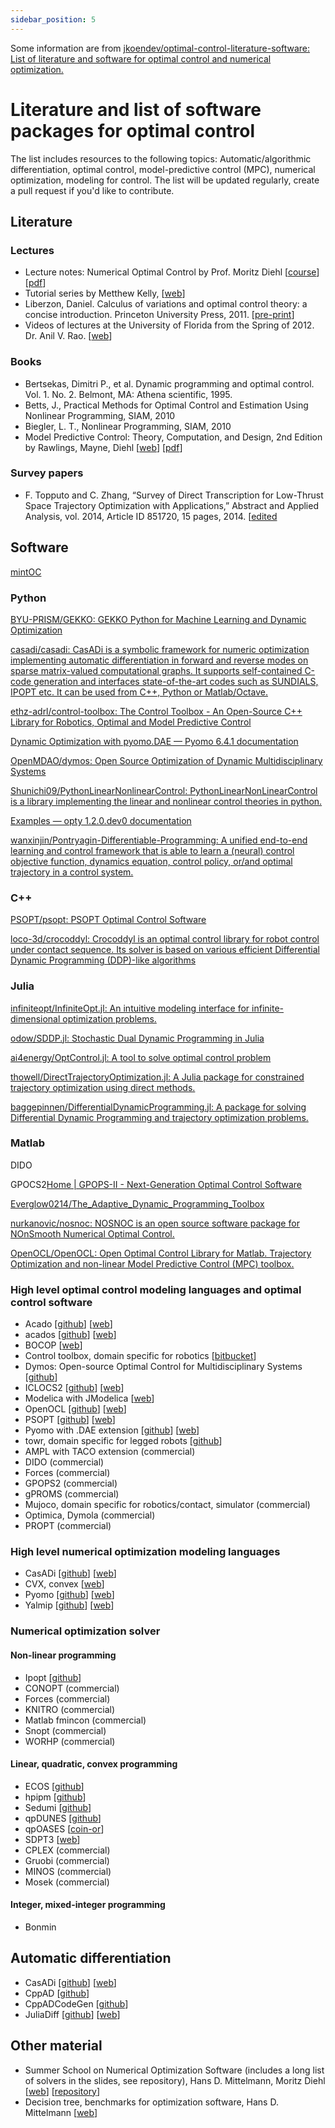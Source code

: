 ```yaml
---
sidebar_position: 5
---
```



Some information are from [jkoendev/optimal-control-literature-software: List of literature and software for optimal control and numerical optimization.](https://github.com/jkoendev/optimal-control-literature-software)

# Literature and list of software packages for optimal control

The list includes resources to the following topics: Automatic/algorithmic differentiation, optimal control, model-predictive control (MPC), numerical optimization, modeling for control.  The list will be updated regularly, create a pull request if you'd like to contribute.

## Literature

### Lectures

* Lecture notes: Numerical Optimal Control by Prof. Moritz Diehl [[course](https://www.syscop.de/teaching/ss2017/numerical-optimal-control)] [[pdf](https://www.syscop.de/files/2017ss/NOC/script/book-NOCSE.pdf)]
* Tutorial series by Metthew Kelly, [[web](http://www.matthewpeterkelly.com/tutorials/index.html)]
* Liberzon, Daniel. Calculus of variations and optimal control theory: a concise introduction. Princeton University Press, 2011. [[pre-print](http://liberzon.csl.illinois.edu/teaching/cvoc.pdf)]
* Videos of lectures at the University of Florida from the Spring of 2012. Dr. Anil V. Rao. [[web](http://www.anilvrao.com/Optimal-Control-Videos.html)]

### Books

* Bertsekas, Dimitri P., et al. Dynamic programming and optimal control. Vol. 1. No. 2. Belmont, MA: Athena scientific, 1995.
* Betts, J., Practical Methods for Optimal Control and Estimation Using Nonlinear Programming, SIAM, 2010
* Biegler, L. T., Nonlinear Programming, SIAM, 2010
* Model Predictive Control: Theory, Computation, and Design, 2nd Edition by Rawlings, Mayne, Diehl [[web](https://sites.engineering.ucsb.edu/~jbraw/mpc/)] [[pdf](https://sites.engineering.ucsb.edu/~jbraw/mpc/MPC-book-2nd-edition-2nd-printing.pdf)]

### Survey papers

* F. Topputo and C. Zhang, “Survey of Direct Transcription for Low-Thrust Space Trajectory Optimization with Applications,” Abstract and Applied Analysis, vol. 2014, Article ID 851720, 15 pages, 2014. [[edited](https://www.hindawi.com/journals/aaa/2014/851720/)

## Software
[mintOC](https://mintoc.de/index.php/Main_Page)
### Python

[BYU-PRISM/GEKKO: GEKKO Python for Machine Learning and Dynamic Optimization](https://github.com/BYU-PRISM/GEKKO)


[casadi/casadi: CasADi is a symbolic framework for numeric optimization implementing automatic differentiation in forward and reverse modes on sparse matrix-valued computational graphs. It supports self-contained C-code generation and interfaces state-of-the-art codes such as SUNDIALS, IPOPT etc. It can be used from C++, Python or Matlab/Octave.](https://github.com/casadi/casadi)

[ethz-adrl/control-toolbox: The Control Toolbox - An Open-Source C++ Library for Robotics, Optimal and Model Predictive Control](https://github.com/ethz-adrl/control-toolbox)

[Dynamic Optimization with pyomo.DAE — Pyomo 6.4.1 documentation](https://pyomo.readthedocs.io/en/stable/modeling_extensions/dae.html?highlight=optimal%20control)

[OpenMDAO/dymos: Open Source Optimization of Dynamic Multidisciplinary Systems](https://github.com/OpenMDAO/dymos)

[Shunichi09/PythonLinearNonlinearControl: PythonLinearNonLinearControl is a library implementing the linear and nonlinear control theories in python.](https://github.com/Shunichi09/PythonLinearNonlinearControl)

[Examples — opty 1.2.0.dev0 documentation](https://opty.readthedocs.io/en/latest/examples.html)


[wanxinjin/Pontryagin-Differentiable-Programming: A unified end-to-end learning and control framework that is able to learn a (neural) control objective function, dynamics equation, control policy, or/and optimal trajectory in a control system.](https://github.com/wanxinjin/Pontryagin-Differentiable-Programming)


### C++
[PSOPT/psopt: PSOPT Optimal Control Software](https://github.com/PSOPT/psopt)

[loco-3d/crocoddyl: Crocoddyl is an optimal control library for robot control under contact sequence. Its solver is based on various efficient Differential Dynamic Programming (DDP)-like algorithms](https://github.com/loco-3d/crocoddyl)
### Julia
[infiniteopt/InfiniteOpt.jl: An intuitive modeling interface for infinite-dimensional optimization problems.](https://github.com/infiniteopt/InfiniteOpt.jl)

[odow/SDDP.jl: Stochastic Dual Dynamic Programming in Julia](https://github.com/odow/SDDP.jl)

[ai4energy/OptControl.jl: A tool to solve optimal control problem](https://github.com/ai4energy/OptControl.jl)

[thowell/DirectTrajectoryOptimization.jl: A Julia package for constrained trajectory optimization using direct methods.](https://github.com/thowell/DirectTrajectoryOptimization.jl)

[baggepinnen/DifferentialDynamicProgramming.jl: A package for solving Differential Dynamic Programming and trajectory optimization problems.](https://github.com/baggepinnen/DifferentialDynamicProgramming.jl)

### Matlab
DIDO

GPOCS2[Home | GPOPS-II - Next-Generation Optimal Control Software](https://www.gpops2.com/)

[Everglow0214/The_Adaptive_Dynamic_Programming_Toolbox](https://github.com/Everglow0214/The_Adaptive_Dynamic_Programming_Toolbox)

[nurkanovic/nosnoc: NOSNOC is an open source software package for NOnSmooth Numerical Optimal Control.](https://github.com/nurkanovic/nosnoc)

[OpenOCL/OpenOCL: Open Optimal Control Library for Matlab. Trajectory Optimization and non-linear Model Predictive Control (MPC) toolbox.](https://github.com/OpenOCL/OpenOCL)
### High level optimal control modeling languages and optimal control software

* Acado [[github](https://github.com/acado/acado)] [[web](http://acado.github.io/)]
* acados [[github](https://github.com/acados/acados)] [[web](http://acados.org/)]
* BOCOP [[web](https://www.bocop.org/)]
* Control toolbox, domain specific for robotics [[bitbucket](https://bitbucket.org/adrlab/ct/wiki/Home)]
* Dymos: Open-source Optimal Control for Multidisciplinary Systems [[github](https://github.com/OpenMDAO/dymos)]
* ICLOCS2 [[github](https://github.com/ImperialCollegeLondon/ICLOCS/)] [[web](http://www.ee.ic.ac.uk/ICLOCS/)]
* Modelica with JModelica [[web](https://jmodelica.org/)]
* OpenOCL [[github](https://github.com/OpenOCL/OpenOCL)] [[web](https://openocl.org/)]
* PSOPT [[github](https://github.com/PSOPT/psopt)] [[web](http://www.psopt.org/)]
* Pyomo with .DAE extension [[github](https://github.com/Pyomo/pyomo)] [[web](http://www.pyomo.org/)]
* towr, domain specific for legged robots [[github](https://github.com/ethz-adrl/towr)]
* AMPL with TACO extension (commercial)
* DIDO (commercial)
* Forces (commercial)
* GPOPS2 (commercial)
* gPROMS (commercial)
* Mujoco, domain specific for robotics/contact, simulator (commercial)
* Optimica, Dymola (commercial)
* PROPT (commercial)

### High level numerical optimization modeling languages

* CasADi [[github](https://github.com/casadi/casadi)] [[web](https://web.casadi.org/)]
* CVX, convex [[web](http://cvxr.com/cvx/)]
* Pyomo [[github](https://github.com/Pyomo/pyomo)] [[web](http://www.pyomo.org/)]
* Yalmip [[github](https://github.com/yalmip/YALMIP)] [[web](https://yalmip.github.io/)]

### Numerical optimization solver

#### Non-linear programming

* Ipopt [[github](https://github.com/coin-or/Ipopt)]
* CONOPT (commercial)
* Forces (commercial)
* KNITRO (commercial)
* Matlab fmincon (commercial)
* Snopt (commercial)
* WORHP (commercial)

#### Linear, quadratic, convex programming

* ECOS [[github](https://github.com/embotech/ecos)]
* hpipm [[github](https://github.com/giaf/hpipm)]
* Sedumi [[github](https://github.com/sqlp/sedumi)]
* qpDUNES [[github](https://github.com/jfrasch/qpDUNES)]
* qpOASES [[coin-or](https://projects.coin-or.org/qpOASES)]
* SDPT3 [[web](http://www.math.nus.edu.sg/~mattohkc/sdpt3.html)]
* CPLEX (commercial)
* Gruobi (commercial)
* MINOS (commercial)
* Mosek (commercial)

#### Integer, mixed-integer programming

* Bonmin

## Automatic differentiation

* CasADi [[github](https://github.com/casadi/casadi)] [[web](https://web.casadi.org/)]
* CppAD [[github](https://github.com/coin-or/CppAD)]
* CppADCodeGen [[github](https://github.com/joaoleal/CppADCodeGen)]
* JuliaDiff [[github](https://github.com/JuliaDiff/)] [[web](http://www.juliadiff.org/)]

## Other material

* Summer School on Numerical Optimization Software (includes a long list of solvers in the slides, see repository), Hans D. Mittelmann, Moritz Diehl [[web](https://www.syscop.de/teaching/2016/summer-school-on-numerical-optimization-software)] [[repository](https://gitlab.syscop.de/teaching/NOS_public)]
* Decision tree, benchmarks for optimization software, Hans D. Mittelmann [[web](http://plato.asu.edu/)]

